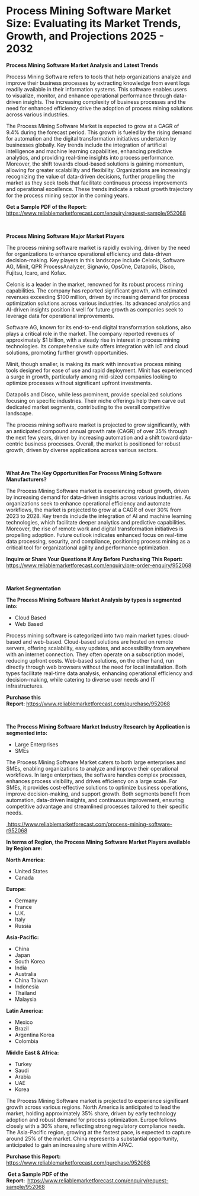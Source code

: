 <p><h1>Process Mining Software Market Size: Evaluating its Market Trends, Growth, and Projections 2025 - 2032</h1></p><p><strong>Process Mining Software Market Analysis and Latest Trends</strong></p>
<p><p>Process Mining Software refers to tools that help organizations analyze and improve their business processes by extracting knowledge from event logs readily available in their information systems. This software enables users to visualize, monitor, and enhance operational performance through data-driven insights. The increasing complexity of business processes and the need for enhanced efficiency drive the adoption of process mining solutions across various industries.</p><p>The Process Mining Software Market is expected to grow at a CAGR of 9.4% during the forecast period. This growth is fueled by the rising demand for automation and the digital transformation initiatives undertaken by businesses globally. Key trends include the integration of artificial intelligence and machine learning capabilities, enhancing predictive analytics, and providing real-time insights into process performance. Moreover, the shift towards cloud-based solutions is gaining momentum, allowing for greater scalability and flexibility. Organizations are increasingly recognizing the value of data-driven decisions, further propelling the market as they seek tools that facilitate continuous process improvements and operational excellence. These trends indicate a robust growth trajectory for the process mining sector in the coming years.</p></p>
<p><strong>Get a Sample PDF of the Report:&nbsp;</strong> <a href="https://www.reliablemarketforecast.com/enquiry/request-sample/952068?utm_campaign=1108&utm_medium=2&utm_source=Github&utm_content=ia&utm_term=17042025&utm_id=process-mining-software">https://www.reliablemarketforecast.com/enquiry/request-sample/952068</a></p>
<p>&nbsp;</p>
<p><strong>Process Mining Software Major Market Players</strong></p>
<p><p>The process mining software market is rapidly evolving, driven by the need for organizations to enhance operational efficiency and data-driven decision-making. Key players in this landscape include Celonis, Software AG, Minit, QPR ProcessAnalyzer, Signavio, OpsOne, Datapolis, Disco, Fujitsu, Icaro, and Kofax.</p><p>Celonis is a leader in the market, renowned for its robust process mining capabilities. The company has reported significant growth, with estimated revenues exceeding $100 million, driven by increasing demand for process optimization solutions across various industries. Its advanced analytics and AI-driven insights position it well for future growth as companies seek to leverage data for operational improvements.</p><p>Software AG, known for its end-to-end digital transformation solutions, also plays a critical role in the market. The company reported revenues of approximately $1 billion, with a steady rise in interest in process mining technologies. Its comprehensive suite offers integration with IoT and cloud solutions, promoting further growth opportunities.</p><p>Minit, though smaller, is making its mark with innovative process mining tools designed for ease of use and rapid deployment. Minit has experienced a surge in growth, particularly among mid-sized companies looking to optimize processes without significant upfront investments.</p><p>Datapolis and Disco, while less prominent, provide specialized solutions focusing on specific industries. Their niche offerings help them carve out dedicated market segments, contributing to the overall competitive landscape.</p><p>The process mining software market is projected to grow significantly, with an anticipated compound annual growth rate (CAGR) of over 35% through the next few years, driven by increasing automation and a shift toward data-centric business processes. Overall, the market is positioned for robust growth, driven by diverse applications across various sectors.</p></p>
<p>&nbsp;</p>
<p><strong>What Are The Key Opportunities For Process Mining Software Manufacturers?</strong></p>
<p><p>The Process Mining Software market is experiencing robust growth, driven by increasing demand for data-driven insights across various industries. As organizations seek to enhance operational efficiency and automate workflows, the market is projected to grow at a CAGR of over 30% from 2023 to 2028. Key trends include the integration of AI and machine learning technologies, which facilitate deeper analytics and predictive capabilities. Moreover, the rise of remote work and digital transformation initiatives is propelling adoption. Future outlook indicates enhanced focus on real-time data processing, security, and compliance, positioning process mining as a critical tool for organizational agility and performance optimization.</p></p>
<p><strong>Inquire or Share Your Questions If Any Before Purchasing This Report:</strong> <a href="https://www.reliablemarketforecast.com/enquiry/pre-order-enquiry/952068?utm_campaign=1108&utm_medium=2&utm_source=Github&utm_content=ia&utm_term=17042025&utm_id=process-mining-software">https://www.reliablemarketforecast.com/enquiry/pre-order-enquiry/952068</a></p>
<p>&nbsp;</p>
<p><strong>Market Segmentation</strong></p>
<p><strong>The Process Mining Software Market Analysis by types is segmented into:</strong></p>
<p><ul><li>Cloud Based</li><li>Web Based</li></ul></p>
<p><p>Process mining software is categorized into two main market types: cloud-based and web-based. Cloud-based solutions are hosted on remote servers, offering scalability, easy updates, and accessibility from anywhere with an internet connection. They often operate on a subscription model, reducing upfront costs. Web-based solutions, on the other hand, run directly through web browsers without the need for local installation. Both types facilitate real-time data analysis, enhancing operational efficiency and decision-making, while catering to diverse user needs and IT infrastructures.</p></p>
<p><strong>Purchase this Report:&nbsp;</strong><a href="https://www.reliablemarketforecast.com/purchase/952068?utm_campaign=1108&utm_medium=2&utm_source=Github&utm_content=ia&utm_term=17042025&utm_id=process-mining-software">https://www.reliablemarketforecast.com/purchase/952068</a></p>
<p>&nbsp;</p>
<p><strong>The Process Mining Software Market Industry Research by Application is segmented into:</strong></p>
<p><ul><li>Large Enterprises</li><li>SMEs</li></ul></p>
<p><p>The Process Mining Software Market caters to both large enterprises and SMEs, enabling organizations to analyze and improve their operational workflows. In large enterprises, the software handles complex processes, enhances process visibility, and drives efficiency on a large scale. For SMEs, it provides cost-effective solutions to optimize business operations, improve decision-making, and support growth. Both segments benefit from automation, data-driven insights, and continuous improvement, ensuring competitive advantage and streamlined processes tailored to their specific needs.</p></p>
<p><a href="https://www.reliablemarketforecast.com/process-mining-software-r952068?utm_campaign=1108&utm_medium=2&utm_source=Github&utm_content=ia&utm_term=17042025&utm_id=process-mining-software">&nbsp;https://www.reliablemarketforecast.com/process-mining-software-r952068</a></p>
<p><strong>In terms of Region, the Process Mining Software Market Players available by Region are:</strong></p>
<p>
    <p> <strong> North America: </strong>
        <ul>
            <li>United States</li>
            <li>Canada</li>
        </ul>
        </p> 
    <p> <strong> Europe: </strong>
        <ul>
            <li>Germany</li>
            <li>France</li>
            <li>U.K.</li>
            <li>Italy</li>
            <li>Russia</li>
        </ul>
        </p> 
    <p> <strong> Asia-Pacific: </strong>
        <ul>
            <li>China</li>
            <li>Japan</li>
            <li>South Korea</li>
            <li>India</li>
            <li>Australia</li>
            <li>China Taiwan</li>
            <li>Indonesia</li>
            <li>Thailand</li>
            <li>Malaysia</li>
        </ul>
        </p> 
    <p> <strong> Latin America: </strong>
        <ul>
            <li>Mexico</li>
            <li>Brazil</li>
            <li>Argentina Korea</li>
            <li>Colombia</li>
        </ul>
        </p> 
    <p> <strong> Middle East & Africa: </strong>
        <ul>
            <li>Turkey</li>
            <li>Saudi</li>
            <li>Arabia</li>
            <li>UAE</li>
            <li>Korea</li>
        </ul>
    </p>
    </p>
<p><p>The Process Mining Software market is projected to experience significant growth across various regions. North America is anticipated to lead the market, holding approximately 35% share, driven by early technology adoption and robust demand for process optimization. Europe follows closely with a 30% share, reflecting strong regulatory compliance needs. The Asia-Pacific region, growing at the fastest pace, is expected to capture around 25% of the market. China represents a substantial opportunity, anticipated to gain an increasing share within APAC.</p></p>
<p><strong>Purchase this Report: </strong><a href="https://www.reliablemarketforecast.com/purchase/952068?utm_campaign=1108&utm_medium=2&utm_source=Github&utm_content=ia&utm_term=17042025&utm_id=process-mining-software">https://www.reliablemarketforecast.com/purchase/952068</a></p>
<p>&nbsp;<strong>Get a Sample PDF of the Report:&nbsp;&nbsp;</strong><a href="https://www.reliablemarketforecast.com/enquiry/request-sample/952068?utm_campaign=1108&utm_medium=2&utm_source=Github&utm_content=ia&utm_term=17042025&utm_id=process-mining-software">https://www.reliablemarketforecast.com/enquiry/request-sample/952068</a></p>
<p><strong></strong></p>
<p><p></p><p></p><p></p></p>